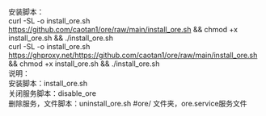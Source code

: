 安装脚本：
<br>curl -SL -o install_ore.sh https://github.com/caotan1/ore/raw/main/install_ore.sh && chmod +x install_ore.sh && ./install_ore.sh
<br>curl -SL -o install_ore.sh https://ghproxy.net/https://github.com/caotan1/ore/raw/main/install_ore.sh && chmod +x install_ore.sh && ./install_ore.sh
<br>说明：
<br>安装脚本：install_ore.sh
<br>关闭服务脚本：disable_ore
<br>删除服务，文件脚本：uninstall_ore.sh #ore/ 文件夹，ore.service服务文件


